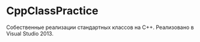# CppClassPractice

Собественные реализации стандартных классов на C++. Реализовано в Visual Studio 2013.
